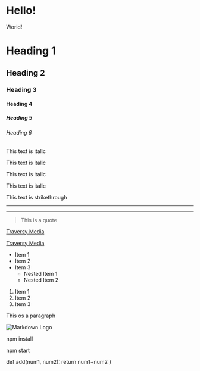 # Hello!

World!
<!-- Headings -->
# Heading 1
## Heading 2
### Heading 3
#### Heading 4
##### Heading 5
###### Heading 6
 
<!-- Italics -->
This text is italic
 
This text is italic

<!-- Strong -->
This text is italic

This text is italic

<!-- Strilethrough -->
This text is strikethrough

<!-- Horizontal Rule -->

---
---

<!-- Blockquote -->
>This is a quote

<!-- Links -->
[Traversy Media](http://www.traversymedia.com/)

[Traversy Media](http://www.traversymedia.com/ "Traversy Media")

<!-- UL -->
* Item 1
* Item 2
* Item 3
  * Nested Item 1
  * Nested Item 2

<!-- OL -->
1. Item 1
2. Item 2
3. Item 3

<!-- Inline Code Block-->
<p>This os a paragraph</p>

<!-- Images -->
![Markdown Logo](https://markdown-here.com/img/icon256.png)

<!-- Github Markdown-->

<!-- Code Blocks -->
 npm install

 npm start


  def add(num1, num2): 
    return num1+num2
  }
